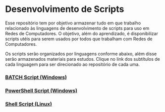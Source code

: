 # Desenvolvimento de Scripts

Esse repositório tem por objetivo armazenar tudo em que trabalho relacionado às linguagens de desenvolvimento de scripts para uso em Redes de Computadores.
O objetivo, além do aprendizado, é disponibilizar scripts utéis para serem usados por todos que trabalham com Redes de Computadores.

Os scripts serão organizados por linguagens conforme abaixo, além disse serão armazenados materiais para estudos.
Clique no link dos subtítulos de cada linguagem para ser direcionado ao repositório de cada uma.

### <a href="#">BATCH Script (Windows)</a>

### <a href="#">PowerShell Script (Windows)</a>

### <a href="#">Shell Script (Linux)</a>
